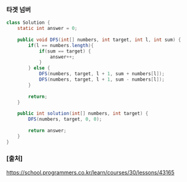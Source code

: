 ### 타겟 넘버
``` java
class Solution {
    static int answer = 0;
    
    public void DFS(int[] numbers, int target, int l, int sum) {
        if(l == numbers.length){
            if(sum == target) {
                answer++;
            }
        } else {
            DFS(numbers, target, l + 1, sum + numbers[l]);
            DFS(numbers, target, l + 1, sum - numbers[l]);
        }
        
        return;
    }
    
    public int solution(int[] numbers, int target) {
        DFS(numbers, target, 0, 0);
        
        return answer;
    }
}
```


### [출처]
https://school.programmers.co.kr/learn/courses/30/lessons/43165
